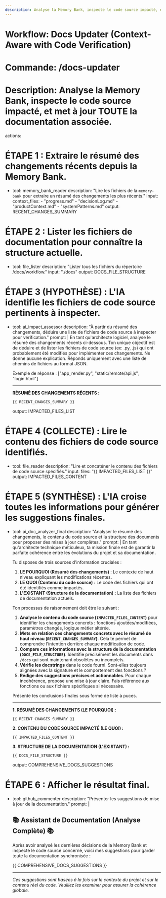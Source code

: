 ```yaml
---
description: Analyse la Memory Bank, inspecte le code source impacté, et met à jour TOUTE la documentation associée.
---
```


# Workflow: Docs Updater (Context-Aware with Code Verification)
# Commande: /docs-updater
# Description: Analyse la Memory Bank, inspecte le code source impacté, et met à jour TOUTE la documentation associée.

actions:
  # ÉTAPE 1 : Extraire le résumé des changements récents depuis la Memory Bank.
  - tool: memory_bank_reader
    description: "Lire les fichiers de la `memory-bank` pour extraire un résumé des changements les plus récents."
    input:
      context_files:
        - "progress.md"
        - "decisionLog.md"
        - "productContext.md"
        - "systemPatterns.md"
    output: RECENT_CHANGES_SUMMARY

  # ÉTAPE 2 : Lister les fichiers de documentation pour connaître la structure actuelle.
  - tool: file_lister
    description: "Lister tous les fichiers du répertoire /docs/workflow."
    input: "./docs"
    output: DOCS_FILE_STRUCTURE

  # ÉTAPE 3 (HYPOTHÈSE) : L'IA identifie les fichiers de code source pertinents à inspecter.
  - tool: ai_impact_assessor
    description: "À partir du résumé des changements, déduire une liste de fichiers de code source à inspecter pour vérification."
    prompt: |
      En tant qu'architecte logiciel, analyse le résumé des changements récents ci-dessous.
      Ton unique objectif est de déduire et de lister les fichiers de code source (ex: .py, .js) qui ont probablement été modifiés pour implémenter ces changements.
      Ne donne aucune explication. Réponds uniquement avec une liste de chemins de fichiers au format JSON.

      Exemple de réponse :
      ["app_render.py", "static/remote/api.js", "login.html"]

      ---
      **RÉSUMÉ DES CHANGEMENTS RÉCENTS :**
      ```
      {{ RECENT_CHANGES_SUMMARY }}
      ```
    output: IMPACTED_FILES_LIST

  # ÉTAPE 4 (COLLECTE) : Lire le contenu des fichiers de code source identifiés.
  - tool: file_reader
    description: "Lire et concaténer le contenu des fichiers de code source spécifiés."
    input:
      files: "{{ IMPACTED_FILES_LIST }}"
    output: IMPACTED_FILES_CONTENT

  # ÉTAPE 5 (SYNTHÈSE) : L'IA croise toutes les informations pour générer les suggestions finales.
  - tool: ai_doc_analyzer_final
    description: "Analyser le résumé des changements, le contenu du code source et la structure des documents pour proposer des mises à jour complètes."
    prompt: |
      En tant qu'architecte technique méticuleux, ta mission finale est de garantir la parfaite cohérence entre les évolutions du projet et sa documentation.

      Tu disposes de trois sources d'information cruciales :
      1.  **LE POURQUOI (Résumé des changements)** : Le contexte de haut niveau expliquant les modifications récentes.
      2.  **LE QUOI (Contenu du code source)** : Le code des fichiers qui ont été identifiés comme impactés.
      3.  **L'EXISTANT (Structure de la documentation)** : La liste des fichiers de documentation actuels.

      Ton processus de raisonnement doit être le suivant :
      1.  **Analyse le contenu du code source (`IMPACTED_FILES_CONTENT`)** pour identifier les changements concrets : fonctions ajoutées/modifiées, paramètres changés, logique métier altérée.
      2.  **Mets en relation ces changements concrets avec le résumé de haut niveau (`RECENT_CHANGES_SUMMARY`)**. Cela te permet de comprendre l'intention derrière chaque modification de code.
      3.  **Compare ces informations avec la structure de la documentation (`DOCS_FILE_STRUCTURE`)**. Identifie précisément les documents dans `/docs` qui sont maintenant obsolètes ou incomplets.
      4.  **Vérifie les docstrings** dans le code fourni. Sont-elles toujours alignées avec la signature et le comportement des fonctions ?
      5.  **Rédige des suggestions précises et actionnables**. Pour chaque incohérence, propose une mise à jour claire. Fais référence aux fonctions ou aux fichiers spécifiques si nécessaire.

      Présente tes conclusions finales sous forme de liste à puces.

      ---
      **1. RÉSUMÉ DES CHANGEMENTS (LE POURQUOI) :**
      ```
      {{ RECENT_CHANGES_SUMMARY }}
      ```

      **2. CONTENU DU CODE SOURCE IMPACTÉ (LE QUOI) :**
      ```
      {{ IMPACTED_FILES_CONTENT }}
      ```

      **3. STRUCTURE DE LA DOCUMENTATION (L'EXISTANT) :**
      ```
      {{ DOCS_FILE_STRUCTURE }}
      ```
    output: COMPREHENSIVE_DOCS_SUGGESTIONS

  # ÉTAPE 6 : Afficher le résultat final.
  - tool: github_commenter
    description: "Présenter les suggestions de mise à jour de la documentation."
    prompt: |
      ## 📚 Assistant de Documentation (Analyse Complète) 📚

      Après avoir analysé les dernières décisions de la Memory Bank et inspecté le code source concerné, voici mes suggestions pour garder toute la documentation synchronisée :

      {{ COMPREHENSIVE_DOCS_SUGGESTIONS }}

      ---
      *Ces suggestions sont basées à la fois sur le contexte du projet et sur le contenu réel du code. Veuillez les examiner pour assurer la cohérence globale.*